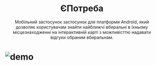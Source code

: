 <h1 align="center">ЄПотреба</h1>


<p align="center">
Мобільний застосунок застосунок для платформи Android, який дозволяє користувачам знайти найближчі вбиральні в їхньому місцезнаходженні на інтерактивній карті з можливісттю надавати відгуки обраним вбиральнам.
</p>

# ![demo](https://github.com/sspaceless/e-potreba/blob/readme-design/docs/app-demo.png?raw=true)
